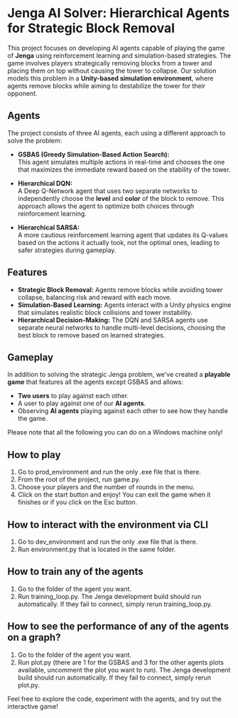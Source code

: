 # Jenga AI Solver: Hierarchical Agents for Strategic Block Removal

This project focuses on developing AI agents capable of playing the game of **Jenga** using reinforcement learning and simulation-based strategies. The game involves players strategically removing blocks from a tower and placing them on top without causing the tower to collapse. Our solution models this problem in a **Unity-based simulation environment**, where agents remove blocks while aiming to destabilize the tower for their opponent.

## Agents
The project consists of three AI agents, each using a different approach to solve the problem:

- **GSBAS (Greedy Simulation-Based Action Search):**  
  This agent simulates multiple actions in real-time and chooses the one that maximizes the immediate reward based on the stability of the tower.
  
- **Hierarchical DQN:**  
  A Deep Q-Network agent that uses two separate networks to independently choose the **level** and **color** of the block to remove. This approach allows the agent to optimize both choices through reinforcement learning.
  
- **Hierarchical SARSA:**  
  A more cautious reinforcement learning agent that updates its Q-values based on the actions it actually took, not the optimal ones, leading to safer strategies during gameplay.

## Features
- **Strategic Block Removal:** Agents remove blocks while avoiding tower collapse, balancing risk and reward with each move.
- **Simulation-Based Learning:** Agents interact with a Unity physics engine that simulates realistic block collisions and tower instability.
- **Hierarchical Decision-Making:** The DQN and SARSA agents use separate neural networks to handle multi-level decisions, choosing the best block to remove based on learned strategies.

## Gameplay
In addition to solving the strategic Jenga problem, we've created a **playable game** that features all the agents except GSBAS and allows:
- **Two users** to play against each other.
- A user to play against one of our **AI agents**.
- Observing **AI agents** playing against each other to see how they handle the game.

Please note that all the following you can do on a Windows machine only!

## How to play
1. Go to prod_environment and run the only .exe file that is there.
2. From the root of the project, run game.py.
3. Choose your players and the number of rounds in the menu.
4. Click on the start button and enjoy! You can exit the game when it finishes or if you click on the Esc button.

## How to interact with the environment via CLI
1. Go to dev_environment and run the only .exe file that is there.
2. Run environment.py that is located in the same folder.

## How to train any of the agents
1. Go to the folder of the agent you want.
2. Run training_loop.py. The Jenga development build should run automatically. If they fail to connect, simply rerun 
   training_loop.py.

## How to see the performance of any of the agents on a graph?
1. Go to the folder of the agent you want.
2. Run plot.py (there are 1 for the GSBAS and 3 for the other agents plots available, uncomment the plot you want to run). 
   The Jenga development build should run automatically. If they fail to connect, simply rerun plot.py.

Feel free to explore the code, experiment with the agents, and try out the interactive game!
